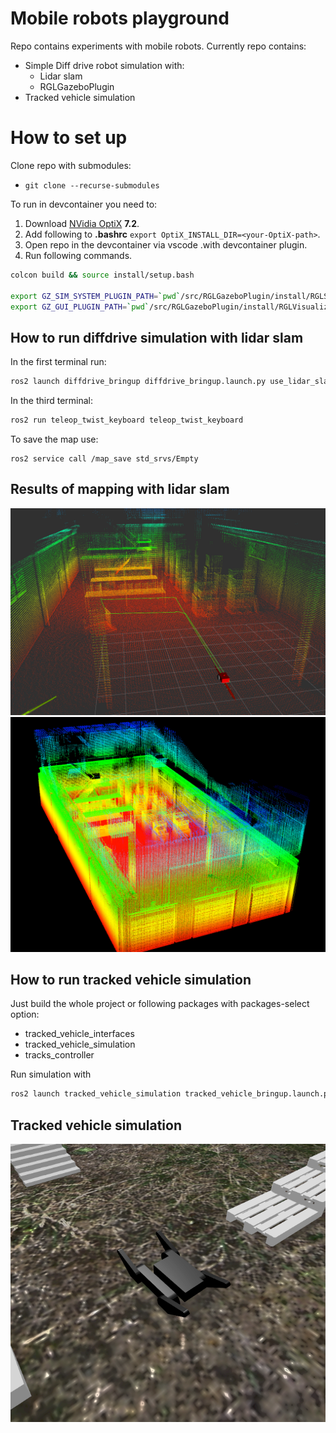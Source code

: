 # Mobile robots playground

Repo contains experiments with mobile robots.
Currently repo contains:
* Simple Diff drive robot simulation with:
  * Lidar slam
  * RGLGazeboPlugin
* Tracked vehicle simulation


# How to set up

Clone repo with submodules:
* `git clone --recurse-submodules`


To run in devcontainer you need to:
1. Download [NVidia OptiX](https://developer.nvidia.com/designworks/optix/downloads/legacy) **7.2**.
2. Add following to **.bashrc** `export OptiX_INSTALL_DIR=<your-OptiX-path>`.
3. Open repo in the devcontainer via vscode .with devcontainer plugin.
4. Run following commands.


``` bash
colcon build && source install/setup.bash

export GZ_SIM_SYSTEM_PLUGIN_PATH=`pwd`/src/RGLGazeboPlugin/install/RGLServerPlugin:$GZ_SIM_SYSTEM_PLUGIN_PATH
export GZ_GUI_PLUGIN_PATH=`pwd`/src/RGLGazeboPlugin/install/RGLVisualize:$GZ_GUI_PLUGIN_PATH
```

## How to run diffdrive simulation with lidar slam

In the first terminal run:
``` bash
ros2 launch diffdrive_bringup diffdrive_bringup.launch.py use_lidar_slam:=True
```

In the third terminal:
```bash
ros2 run teleop_twist_keyboard teleop_twist_keyboard
```

To save the map use:
```
ros2 service call /map_save std_srvs/Empty
```

## Results of mapping with lidar slam

![Input point cloud from the RGLPlugin](/img/map_in_rviz.png " ") ![The map](/img/map_pcl.png " ")


## How to run tracked vehicle simulation

Just build the whole project or following packages with packages-select option:
* tracked_vehicle_interfaces
* tracked_vehicle_simulation
* tracks_controller

Run simulation with

```bash
ros2 launch tracked_vehicle_simulation tracked_vehicle_bringup.launch.py
```

## Tracked vehicle simulation

![Tracked vehicle simulation](/img/tracked.png " ")